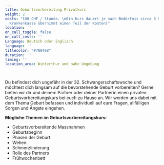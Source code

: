 ```yaml
---
title: Geburtsvorbereitung Privatkurs
weight: 2
costs: "100 CHF / Stunde. \nEin Kurs dauert je nach Bedürfnis circa 3 Stunden. \L(Die
  Krankenkasse übernimmt einen Teil der Kosten)"
location: ''
on_call_toggle: false
on_call_costs: ''
Language: Deutsch oder Englisch
language: ''
titlecolor: "#788488"
duration: ''
timing: ''
location_area: Winterthur und nahe Umgebung

---
```

Du befindest dich ungefähr in der 32. Schwangerschaftswoche und möchtest dich langsam auf die bevorstehende Geburt vorbereiten? Gerne bieten wir dir und deinem Partner oder deiner Partnerin einen privaten Geburtsvorbereitungskurs bei euch zu Hause an. 
Wir werden uns dabei mit dem Thema Geburt befassen 
und individuell auf eure Fragen, allfälligen Sorgen und Ängste eingehen. 

**Mögliche Themen im Geburtsvorbereitungskurs:**
- Geburtsvorbereitende Massnahmen
- Geburtsbeginn
- Phasen der Geburt
- Wehen
- Schmerzlinderung
- Rolle des Partners
- Frühwochenbett